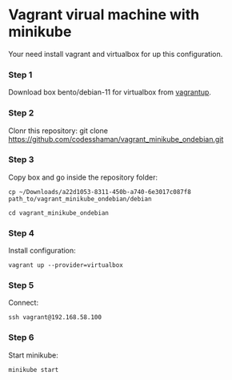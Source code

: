 # Vagrant virual machine with minikube

Your need install vagrant and virtualbox for up this configuration.

### Step 1

Download box bento/debian-11 for virtualbox from [vagrantup](https://app.vagrantup.com/boxes/search "vagrantup").

### Step 2

Clonr this repository: git clone https://github.com/codesshaman/vagrant_minikube_ondebian.git

### Step 3

Copy box and go inside the repository folder:

``cp ~/Downloads/a22d1053-8311-450b-a740-6e3017c087f8 path_to/vagrant_minikube_ondebian/debian``

``cd vagrant_minikube_ondebian``

### Step 4

Install configuration:

``vagrant up --provider=virtualbox``

### Step 5

Connect:

``ssh vagrant@192.168.58.100``

### Step 6

Start minikube:

``minikube start``